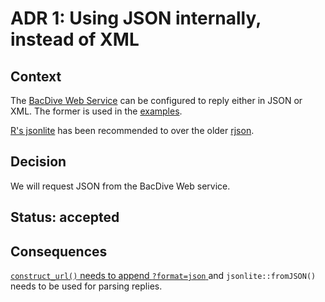 # ADR 1: Using JSON internally, instead of XML


## Context 

The [BacDive Web Service](https://bacdive.dsmz.de/api/bacdive/) can be configured to reply either in JSON or XML. The former is used in the [examples](https://bacdive.dsmz.de/api/bacdive/example/).

[R's jsonlite](https://cran.r-project.org/package=jsonlite) has been recommended to over the older [rjson](https://cran.r-project.org/package=rjson).


## Decision 

We will request JSON from the BacDive Web service.


## Status: accepted


## Consequences

[`construct_url()` needs to append `?format=json`
](https://katrinleinweber.github.io/BacDiveR/reference/construct_url.html) 
and `jsonlite::fromJSON()` needs to be used for parsing replies.
